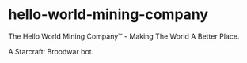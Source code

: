 # hello-world-mining-company
The Hello World Mining Company™ - Making The World A Better Place. 

A Starcraft: Broodwar bot.
